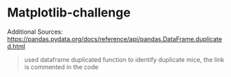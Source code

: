 # Matplotlib-challenge



Additional Sources: 
https://pandas.pydata.org/docs/reference/api/pandas.DataFrame.duplicated.html
>used dataframe duplicated function to identify duplicate mice, the link is commented in the code
